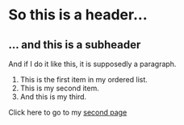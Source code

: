 # So this is a header...

## ... and this is a subheader

And if I do it like this, it is supposedly a paragraph.

1. This is the first item in my ordered list.
2. This is my second item. 
3. And this is my third.

Click here to go to my [second page](https://persephonehd.github.io/Second_page)
